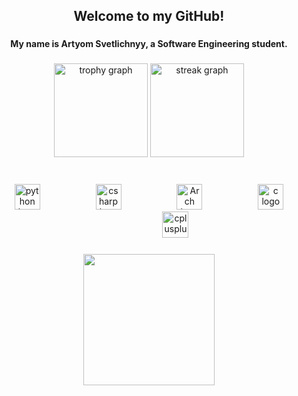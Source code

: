 <h2 align="center">Welcome to my GitHub!</h2>

###

<h4 align="center">My name is Artyom Svetlichnyy, a Software Engineering student.</h4>

###

<div align="center">
  <img src="https://github-profile-trophy.vercel.app?username=Art2om&theme=dracula" height="150" alt="trophy graph"  />
  <img src="https://streak-stats.demolab.com?user=Art2om&locale=en&mode=daily&theme=dracula&hide_border=false&border_radius=5" height="150" alt="streak graph"  />
</div>

###

<br clear="both">

<div align="center">
  <img src="https://cdn.jsdelivr.net/gh/devicons/devicon/icons/python/python-original.svg" height="41" alt="python logo"  />
  <img width="81" />
  <img src="https://cdn.jsdelivr.net/gh/devicons/devicon/icons/csharp/csharp-original.svg" height="41" alt="csharp logo"  />
  <img width="81" />
  <img src="https://user-images.githubusercontent.com/25181517/186884156-e63da389-f3e1-4dca-a6c1-d76e886ba22a.png" height="41" alt="Arch logo"  />
  <img width="81" />
  <img src="https://user-images.githubusercontent.com/25181517/192106070-46255bcf-65e6-4c6b-a296-bf8d0d8fb2a7.png" height="41" alt="c logo"  />
  <img width="81" />
  <img src="https://cdn.jsdelivr.net/gh/devicons/devicon/icons/cplusplus/cplusplus-original.svg" height="42" alt="cplusplus logo"  />
</div>

###

<div align="center">
  <img height="210" src="https://wallpapercave.com/wp/wp2990517.jpg"  />
</div>

###

